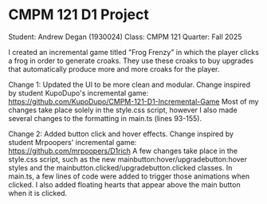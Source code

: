 # CMPM 121 D1 Project

Student: Andrew Degan (1930024)
Class: CMPM 121
Quarter: Fall 2025

I created an incremental game titled "Frog Frenzy" in which the player clicks a frog in order to generate croaks. They use these croaks to buy upgrades that automatically produce more and more croaks for the player.

Change 1: Updated the UI to be more clean and modular.
Change inspired by student KupoDupo's incremental game: <https://github.com/KupoDupo/CMPM-121-D1-Incremental-Game>
Most of my changes take place solely in the style.css script, however I also made several changes to the formatting in main.ts (lines 93-155).

Change 2: Added button click and hover effects.
Change inspired by student Mrpoopers' incremental game: <https://github.com/mrpoopers/D1rich>
A few changes take place in the style.css script, such as the new mainbutton:hover/upgradebutton:hover styles and the mainbutton.clicked/upgradebutton.clicked classes. In main.ts, a few lines of code were added to trigger those animations when clicked. I also added floating hearts that appear above the main button when it is clicked.
